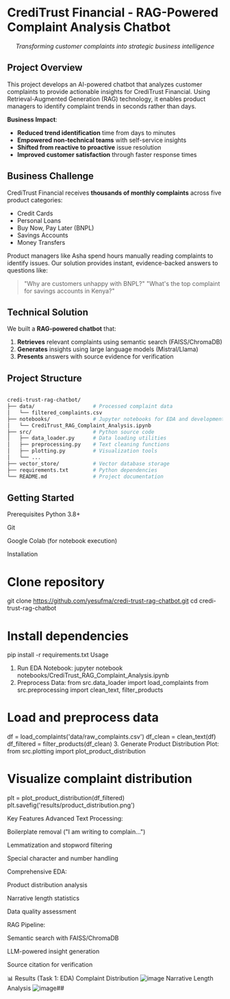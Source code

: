 #  CrediTrust Financial - RAG-Powered Complaint Analysis Chatbot

<div align="center">
  
*Transforming customer complaints into strategic business intelligence*

</div>

##  Project Overview
This project develops an AI-powered chatbot that analyzes customer complaints to provide actionable insights for CrediTrust Financial. Using Retrieval-Augmented Generation (RAG) technology, it enables product managers to identify complaint trends in seconds rather than days.

**Business Impact**:
-  **Reduced trend identification** time from days to minutes
-  **Empowered non-technical teams** with self-service insights
-  **Shifted from reactive to proactive** issue resolution
-  **Improved customer satisfaction** through faster response times

##  Business Challenge
CrediTrust Financial receives **thousands of monthly complaints** across five product categories:
-  Credit Cards
-  Personal Loans
-  Buy Now, Pay Later (BNPL)
-  Savings Accounts
-  Money Transfers

Product managers like Asha spend hours manually reading complaints to identify issues. Our solution provides instant, evidence-backed answers to questions like:
> "Why are customers unhappy with BNPL?"
> "What's the top complaint for savings accounts in Kenya?"

##  Technical Solution
We built a **RAG-powered chatbot** that:
1. **Retrieves** relevant complaints using semantic search (FAISS/ChromaDB)
2. **Generates** insights using large language models (Mistral/Llama)
3. **Presents** answers with source evidence for verification



##  Project Structure
```bash

credi-trust-rag-chatbot/
├── data/                   # Processed complaint data
│   └── filtered_complaints.csv
├── notebooks/              # Jupyter notebooks for EDA and development
│   └── CrediTrust_RAG_Complaint_Analysis.ipynb
├── src/                    # Python source code
│   ├── data_loader.py      # Data loading utilities
│   ├── preprocessing.py    # Text cleaning functions
│   ├── plotting.py         # Visualization tools
│   └── ...                 
├── vector_store/           # Vector database storage
├── requirements.txt        # Python dependencies
└── README.md               # Project documentation
```
## Getting Started
Prerequisites
Python 3.8+

Git

Google Colab (for notebook execution)

Installation
# Clone repository
git clone https://github.com/yesufma/credi-trust-rag-chatbot.git
cd credi-trust-rag-chatbot

# Install dependencies
pip install -r requirements.txt
Usage
1. Run EDA Notebook:
jupyter notebook notebooks/CrediTrust_RAG_Complaint_Analysis.ipynb
2. Preprocess Data:
from src.data_loader import load_complaints
from src.preprocessing import clean_text, filter_products

# Load and preprocess data
df = load_complaints('data/raw_complaints.csv')
df_clean = clean_text(df)
df_filtered = filter_products(df_clean)
3. Generate Product Distribution Plot:
from src.plotting import plot_product_distribution

# Visualize complaint distribution
plt = plot_product_distribution(df_filtered)
plt.savefig('results/product_distribution.png')

 Key Features
Advanced Text Processing:

 Boilerplate removal ("I am writing to complain...")

 Lemmatization and stopword filtering

 Special character and number handling

Comprehensive EDA:

 Product distribution analysis

 Narrative length statistics

 Data quality assessment

RAG Pipeline:

 Semantic search with FAISS/ChromaDB

 LLM-powered insight generation

 Source citation for verification

📊 Results (Task 1: EDA)
Complaint Distribution
![image](https://github.com/user-attachments/assets/fa263090-d94d-41e6-821a-77e88324adb9)
Narrative Length Analysis
![image](https://github.com/user-attachments/assets/17eccdda-5fa1-4f34-862c-1d0d3be75cd8)##

